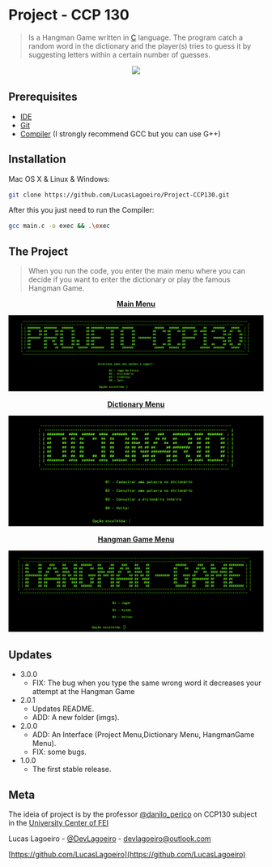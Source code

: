 # Project - CCP 130 
> Is a Hangman Game written in [C](https://en.wikipedia.org/wiki/C_(programming_language)) language. The program catch a random word in the dictionary and the player(s) tries to guess it by suggesting letters within a certain number of guesses.
> 
<p align="center">
  <img src="https://storage.googleapis.com/replit/images/1628352039581_5e6236e1be62c209b4629c3c76a8e3dc.jpeg" />
</p>

## Prerequisites
* [IDE](https://code.visualstudio.com/)
* [Git](https://git-scm.com/)
* [Compiler](https://gcc.gnu.org/) (I strongly recommend GCC but you can use G++)


## Installation

Mac OS X & Linux & Windows:

```sh 
git clone https://github.com/LucasLagoeiro/Project-CCP130.git
```

After this you just need to run the Compiler:
```sh
gcc main.c -o exec && .\exec
```
## The Project
> When you run the code, you enter the main menu where you can decide if you want to enter the dictionary or play the famous Hangman Game.
<p align="center">
    <u><b>Main Menu</b></u>
</p>

![](img/main_menu.png)

<p align="center">
  <u><b>Dictionary Menu </b></u> 
</p>

<p align="center">
  <img src="img/Dictionary_Menu.png" />
</p>

<p align="center">
   <u><b>Hangman Game Menu </b></u> 
</p>


![](img/hangman_game.png)


## Updates

* 3.0.0
    * FIX: The bug when you type the same wrong word it decreases your attempt at the Hangman Game
* 2.0.1
    * Updates README.
    * ADD: A new folder (imgs).
* 2.0.0
    * ADD: An Interface (Project Menu,Dictionary Menu, HangmanGame Menu).
    * FIX: some bugs.
* 1.0.0
    * The first stable release.


## Meta
The ideia of project is by the professor [@danilo_perico](https://github.com/danilo-perico) on CCP130 subject in the [University Center of FEI](https://portal.fei.edu.br/)

Lucas Lagoeiro - [@DevLagoeiro](https://twitter.com/DevLagoeiro) - devlagoeiro@outlook.com

[https://github.com/LucasLagoeiro](https://github.com/LucasLagoeiro)
